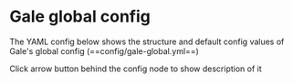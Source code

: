 <script setup>
import galeGlobalConfig from './data/gale-global';
import Config from '../../../../.vitepress/theme/components/config/Config.vue'

</script>

# Gale global config
The YAML config below shows the structure and default config values of Gale's global config (==config/gale-global.yml==)

Click arrow button behind the config node to show description of it

<Config :data="galeGlobalConfig" />